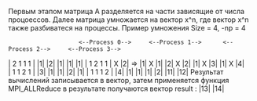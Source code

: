 Первым этапом матрица А разделяется на части зависящие от числа процоессов. Далее матрица умножается на вектор x^n, где вектор x^n также разбиватеся на процессы.
Пример умножения Size = 4, -np = 4


                        <--Process 0-->     <--Process 1-->      <--Process 2-->     <--Process 3-->
| 2 1 1 1 |   |1|            |2|                 |1|                  |1|                 |1|
| 1 2 1 1 | X |2|  =>        |1| X |1|           |2| X |2|            |1| X |3|           |1| X |4|       
| 1 1 2 1 |   |3|            |1|                 |1|                  |2|                 |1|
| 1 1 1 2 |   |4|            |1|                 |1|                  |1|                 |2|
                                                                                                                            |11|
                                                                                                                            |12|
Результат вычислений записывается в вектор, затем применяется функция MPI_ALLReduce в результате получаются вектор result : |13|
                                                                                                                            |14|
